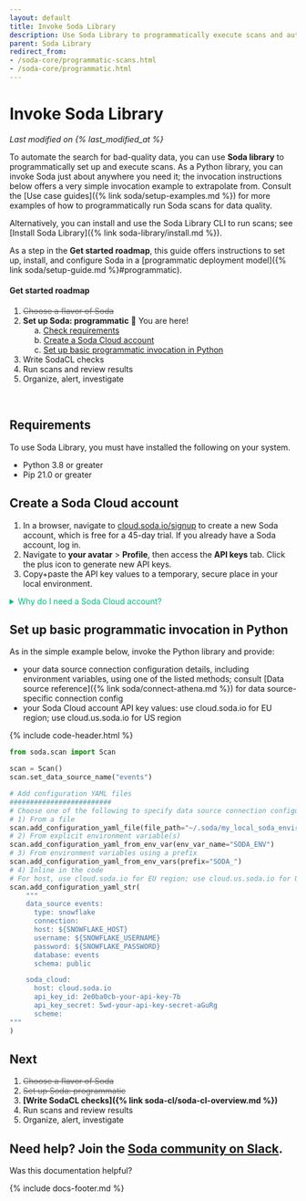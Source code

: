 ```yaml
---
layout: default
title: Invoke Soda Library
description: Use Soda Library to programmatically execute scans and automate the checks for bad-quality data.
parent: Soda Library
redirect_from:
- /soda-core/programmatic-scans.html
- /soda-core/programmatic.html
---
```


# Invoke Soda Library
*Last modified on {% last_modified_at %}*

To automate the search for bad-quality data, you can use **Soda library** to programmatically set up and execute scans. As a Python library, you can invoke Soda just about anywhere you need it; the invocation instructions below offers a very simple invocation example to extrapolate from. Consult the [Use case guides]({% link soda/setup-examples.md %}) for more examples of how to programmatically run Soda scans for data quality.

Alternatively, you can install and use the Soda Library CLI to run scans; see [Install Soda Library]({% link soda-library/install.md %}). 

As a step in the **Get started roadmap**, this guide offers instructions to set up, install, and configure Soda in a [programmatic deployment model]({% link soda/setup-guide.md %}#programmatic).

#### Get started roadmap

1. <s><font color="#777777"> Choose a flavor of Soda </font></s> 
2. **Set up Soda: programmatic** 📍 You are here! <br />
&nbsp;&nbsp;&nbsp;&nbsp; a. [Check requirements](#requirements)<br />
&nbsp;&nbsp;&nbsp;&nbsp; b. [Create a Soda Cloud account](#create-a-soda-cloud-account)<br />
&nbsp;&nbsp;&nbsp;&nbsp; c. [Set up basic programmatic invocation in Python](#set-up-basic-programmatic-invocation-in-python)<br />
3. Write SodaCL checks 
4. Run scans and review results 
5. Organize, alert, investigate 

<br />

## Requirements

To use Soda Library, you must have installed the following on your system.

* Python 3.8 or greater
* Pip 21.0 or greater

## Create a Soda Cloud account

1. In a browser, navigate to <a href="https://cloud.soda.io/signup?utm_source=docs" target="_blank">cloud.soda.io/signup</a> to create a new Soda account, which is free for a 45-day trial. If you already have a Soda account, log in. 
2. Navigate to **your avatar** > **Profile**, then access the **API keys** tab. Click the plus icon to generate new API keys. 
3. Copy+paste the API key values to a temporary, secure place in your local environment.

<details>
    <summary style="color:#00BC7E">Why do I need a Soda Cloud account?</summary>
To validate your account license or free trial, Soda Library must communicate with a Soda Cloud account via API keys. You create a set of API keys in your Soda Cloud account, then use them to configure the connection to Soda Library. <br /><a href="https://docs.soda.io/soda/about.html">Learn more</a><br /><br />
</details>

## Set up basic programmatic invocation in Python

As in the simple example below, invoke the Python library and provide:
* your data source connection configuration details, including environment variables, using one of the listed methods; consult [Data source reference]({% link soda/connect-athena.md %}) for data source-specific connection config
* your Soda Cloud account API key values: use cloud.soda.io for EU region; use cloud.us.soda.io for US region

{% include code-header.html %}
```python
from soda.scan import Scan

scan = Scan()
scan.set_data_source_name("events")

# Add configuration YAML files
#########################
# Choose one of the following to specify data source connection configurations :
# 1) From a file
scan.add_configuration_yaml_file(file_path="~/.soda/my_local_soda_environment.yml")
# 2) From explicit environment variable(s)
scan.add_configuration_yaml_from_env_var(env_var_name="SODA_ENV")
# 3) From environment variables using a prefix
scan.add_configuration_yaml_from_env_vars(prefix="SODA_")
# 4) Inline in the code
# For host, use cloud.soda.io for EU region; use cloud.us.soda.io for US region
scan.add_configuration_yaml_str(
    """
    data_source events:
      type: snowflake
      connection:
      host: ${SNOWFLAKE_HOST}
      username: ${SNOWFLAKE_USERNAME}
      password: ${SNOWFLAKE_PASSWORD}
      database: events
      schema: public

    soda_cloud:
      host: cloud.soda.io
      api_key_id: 2e0ba0cb-your-api-key-7b
      api_key_secret: 5wd-your-api-key-secret-aGuRg
      scheme:
"""
)
```


## Next

1. <s><font color="#777777"> Choose a flavor of Soda </font></s>
2. <s><font color="#777777">Set up Soda: programmatic</font></s> 
3. **[Write SodaCL checks]({% link soda-cl/soda-cl-overview.md %})**
4. Run scans and review results
5. Organize, alert, investigate


Need help? Join the <a href="https://community.soda.io/slack" target="_blank"> Soda community on Slack</a>.
<br />
---

Was this documentation helpful?

<!-- LikeBtn.com BEGIN -->
<span class="likebtn-wrapper" data-theme="tick" data-i18n_like="Yes" data-ef_voting="grow" data-show_dislike_label="true" data-counter_zero_show="true" data-i18n_dislike="No"></span>
<script>(function(d,e,s){if(d.getElementById("likebtn_wjs"))return;a=d.createElement(e);m=d.getElementsByTagName(e)[0];a.async=1;a.id="likebtn_wjs";a.src=s;m.parentNode.insertBefore(a, m)})(document,"script","//w.likebtn.com/js/w/widget.js");</script>
<!-- LikeBtn.com END -->

{% include docs-footer.md %}
